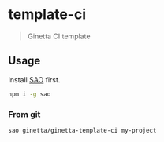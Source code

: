# template-ci

> Ginetta CI template

## Usage

Install [SAO](https://github.com/egoist/sao) first.

```bash
npm i -g sao
```

<!-- ### From npm

```bash
sao @ginetta/template-ci my-project
``` -->

### From git

```bash
sao ginetta/ginetta-template-ci my-project
```
